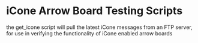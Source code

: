 # iCone Arrow Board Testing Scripts

the get_icone script will pull the latest iCone messages from an FTP server, for use in verifying the functionality of iCone enabled arrow boards
